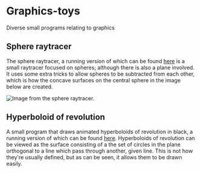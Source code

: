 # Graphics-toys
Diverse small programs relating to graphics

## Sphere raytracer

The sphere raytracer, a running version of which can be found [here](https://www.shadertoy.com/view/tsBBzV) is a small raytracer focused on spheres; although there is also a plane involved. It uses some extra tricks to allow spheres to be subtracted from each other, which is how the concave surfaces on the central sphere in the image below are created.

![Image from the sphere raytracer.](https://raw.githubusercontent.com/mlaang/Graphics-toys/master/Spheretrace.gif)

## Hyperboloid of revolution

A small program that draws animated hyperboloids of revolution in black, a running version of which can be found [here](https://www.shadertoy.com/view/wdSBRt). Hyperboloids of revolution can be viewed as the surface consisting of a the set of circles in the plane orthogonal to a line which pass through another, given line. This is not how they're usually defined, but as can be seen, it allows them to be drawn easily.
